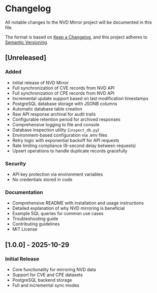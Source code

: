 # Changelog

All notable changes to the NVD Mirror project will be documented in this file.

The format is based on [Keep a Changelog](https://keepachangelog.com/en/1.0.0/),
and this project adheres to [Semantic Versioning](https://semver.org/spec/v2.0.0.html).

## [Unreleased]

### Added
- Initial release of NVD Mirror
- Full synchronization of CVE records from NVD API
- Full synchronization of CPE records from NVD API
- Incremental update support based on last modification timestamps
- PostgreSQL database storage with JSONB columns
- Automatic database table creation
- Raw API response archival for audit trails
- Configurable retention period for archived responses
- Comprehensive logging to file and console
- Database inspection utility (`inspect_db.py`)
- Environment-based configuration via .env files
- Retry logic with exponential backoff for API requests
- Rate limiting compliance (6-second delay between requests)
- Upsert operations to handle duplicate records gracefully

### Security
- API key protection via environment variables
- No credentials stored in code

### Documentation
- Comprehensive README with installation and usage instructions
- Detailed explanation of why NVD mirroring is beneficial
- Example SQL queries for common use cases
- Troubleshooting guide
- Contributing guidelines
- MIT License

## [1.0.0] - 2025-10-29

### Initial Release
- Core functionality for mirroring NVD data
- Support for CVE and CPE datasets
- PostgreSQL backend storage
- Full and incremental sync modes
